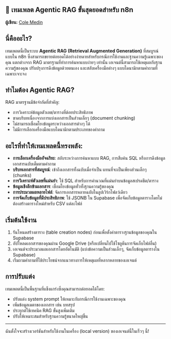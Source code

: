 ## 🚀 เทมเพลต Agentic RAG ขั้นสุดยอดสำหรับ n8n

**ผู้เขียน:** [Cole Medin](https://www.youtube.com/@ColeMedin)

## นี่คืออะไร?
เทมเพลตนี้เป็นระบบ **Agentic RAG (Retrieval Augmented Generation)** ที่สมบูรณ์แบบใน n8n ซึ่งสามารถขยายต่อยอดได้อย่างง่ายดายสำหรับกรณีการใช้งานและฐานความรู้เฉพาะของคุณ แตกต่างจาก RAG มาตรฐานที่ทำการค้นหาแบบง่ายๆ เท่านั้น เอเจนต์นี้สามารถใช้เหตุผลกับฐานความรู้ของคุณ ปรับปรุงการดึงข้อมูลด้วยตนเอง และสลับเครื่องมือต่างๆ แบบไดนามิกตามคำถามที่เฉพาะเจาะจง

## ทำไมต้อง Agentic RAG?
RAG มาตรฐานมีข้อจำกัดที่สำคัญ:
- การวิเคราะห์ข้อมูลตัวเลข/ตารางที่ด้อยประสิทธิภาพ
- ขาดบริบทเนื่องจากการแบ่งเอกสารเป็นส่วนเล็กๆ (document chunking)
- ไม่สามารถเชื่อมโยงข้อมูลระหว่างเอกสารต่างๆ ได้
- ไม่มีการเลือกเครื่องมือแบบไดนามิกตามประเภทของคำถาม

## อะไรที่ทำให้เทมเพลตนี้ทรงพลัง:
- **การเลือกเครื่องมืออัจฉริยะ**: สลับระหว่างการค้นหาแบบ RAG, การสืบค้น SQL หรือการดึงข้อมูลเอกสารฉบับเต็มตามคำถาม
- **บริบทเอกสารที่สมบูรณ์**: เข้าถึงเอกสารทั้งฉบับเมื่อจำเป็น แทนที่จะเป็นเพียงส่วนเล็กๆ (chunks)
- **การวิเคราะห์ตัวเลขที่แม่นยำ**: ใช้ SQL สำหรับการคำนวณที่แม่นยำบนข้อมูลสเปรดชีต/ตาราง
- **ข้อมูลเชิงลึกข้ามเอกสาร**: เชื่อมโยงข้อมูลทั่วทั้งฐานความรู้ของคุณ
- **การประมวลผลหลายไฟล์**: จัดการเอกสารหลายฉบับในลูปเวิร์กโฟลว์เดียว
- **การจัดเก็บข้อมูลที่มีประสิทธิภาพ**: ใช้ JSONB ใน Supabase เพื่อจัดเก็บข้อมูลตารางโดยไม่ต้องสร้างตารางใหม่สำหรับ CSV แต่ละไฟล์

## เริ่มต้นใช้งาน
1. รันโหนดสร้างตาราง (table creation nodes) ก่อนเพื่อตั้งค่าตารางฐานข้อมูลของคุณใน Supabase
2. อัปโหลดเอกสารของคุณผ่าน Google Drive (หรือเปลี่ยนไปใช้โซลูชันการจัดเก็บไฟล์อื่น)
3. เอเจนต์จะประมวลผลเอกสารโดยอัตโนมัติ (แบ่งข้อความเป็นส่วนเล็กๆ, จัดเก็บข้อมูลตารางใน Supabase)
4. เริ่มถามคำถามที่ใช้ประโยชน์จากแนวทางการให้เหตุผลที่หลากหลายของเอเจนต์

## การปรับแต่ง
เทมเพลตนี้เป็นพื้นฐานที่แข็งแกร่งซึ่งคุณสามารถต่อยอดได้โดย:
- ปรับแต่ง system prompt ให้เหมาะกับกรณีการใช้งานเฉพาะของคุณ
- เพิ่มข้อมูลเมตาของเอกสาร เช่น บทสรุป
- ประยุกต์ใช้เทคนิค RAG ขั้นสูงเพิ่มเติม
- ปรับให้เหมาะสมสำหรับฐานความรู้ขนาดใหญ่ขึ้น

---

ฉันตั้งใจจะสร้างเวอร์ชันสำหรับใช้งานในเครื่อง (local version) ของเอเจนต์นี้ในเร็วๆ นี้!